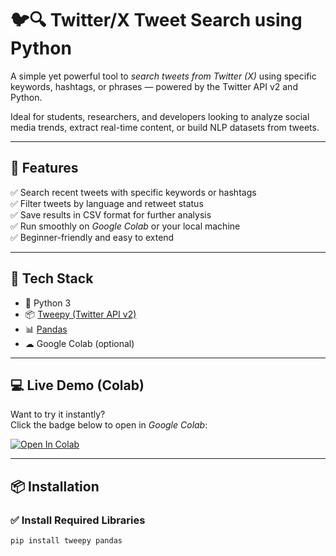 # 🐦🔍 Twitter/X Tweet Search using Python

A simple yet powerful tool to *search tweets from Twitter (X)* using specific keywords, hashtags, or phrases — powered by the Twitter API v2 and Python.

Ideal for students, researchers, and developers looking to analyze social media trends, extract real-time content, or build NLP datasets from tweets.

---

## 🚀 Features

✅ Search recent tweets with specific keywords or hashtags  
✅ Filter tweets by language and retweet status  
✅ Save results in CSV format for further analysis  
✅ Run smoothly on *Google Colab* or your local machine  
✅ Beginner-friendly and easy to extend

---

## 🧰 Tech Stack

- 🐍 Python 3  
- 📦 [Tweepy (Twitter API v2)](https://www.tweepy.org/)  
- 📊 [Pandas](https://pandas.pydata.org/)  
- ☁ Google Colab (optional)

---

## 💻 Live Demo (Colab)

Want to try it instantly?  
Click the badge below to open in *Google Colab*:

[![Open In Colab](https://colab.research.google.com/assets/colab-badge.svg)](https://colab.research.google.com/)

---

## 📦 Installation

### ✅ Install Required Libraries

```bash
pip install tweepy pandas
